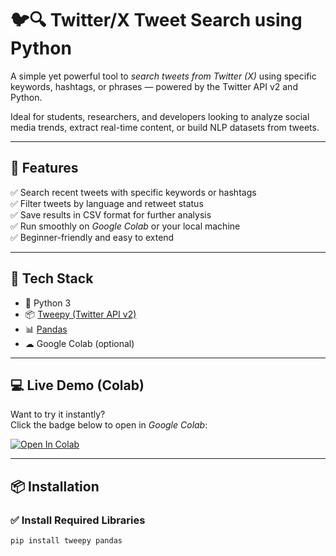 # 🐦🔍 Twitter/X Tweet Search using Python

A simple yet powerful tool to *search tweets from Twitter (X)* using specific keywords, hashtags, or phrases — powered by the Twitter API v2 and Python.

Ideal for students, researchers, and developers looking to analyze social media trends, extract real-time content, or build NLP datasets from tweets.

---

## 🚀 Features

✅ Search recent tweets with specific keywords or hashtags  
✅ Filter tweets by language and retweet status  
✅ Save results in CSV format for further analysis  
✅ Run smoothly on *Google Colab* or your local machine  
✅ Beginner-friendly and easy to extend

---

## 🧰 Tech Stack

- 🐍 Python 3  
- 📦 [Tweepy (Twitter API v2)](https://www.tweepy.org/)  
- 📊 [Pandas](https://pandas.pydata.org/)  
- ☁ Google Colab (optional)

---

## 💻 Live Demo (Colab)

Want to try it instantly?  
Click the badge below to open in *Google Colab*:

[![Open In Colab](https://colab.research.google.com/assets/colab-badge.svg)](https://colab.research.google.com/)

---

## 📦 Installation

### ✅ Install Required Libraries

```bash
pip install tweepy pandas
